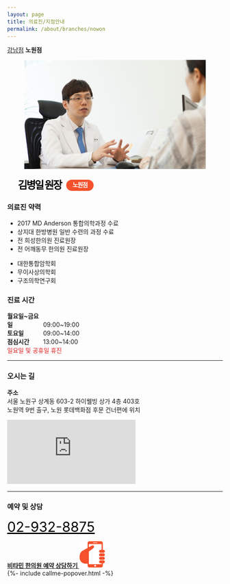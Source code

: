 ```yaml
---
layout: page
title: 의료진/지점안내
permalink: /about/branches/nowon
---
```


<div class="tab">
  <a href="/about/branches/gangnam">강남점</a>
  <strong>노원점</strong>
</div>

<figure>
  <img src="/assets/img-branch-nowon.jpg" alt="">
</figure>

<style>
.member-name {
  margin:15px 25px;
  font-size:24px;
  letter-spacing:-2.4px;
  color:#000;
  text-align:left;
}
.member-name small {
  zoom:1;
  display:inline-block;
  min-width:40px;
  height:26px;
  line-height:24px;
  margin-left:8px;
  padding:0 12px;
  border-radius:13px;
  background-color:#f4512c;
  color:#fff;
  font-size:14px;
  font-weight:bold;
  letter-spacing: -1.4px;
  text-align:center;
  vertical-align:4px;
}
</style>
<h2 class="member-name">
  김병일 원장
  <small>노원점</small>
</h2>

<div class="content-history">
  <h3>의료진 약력</h3>
  <ul>
  <li>2017 MD Anderson 통합의학과정 수료</li>
  <li>상지대 한방병원 일반 수련의 과정 수료</li>
  <li>전 희성한의원 진료원장</li>
  <li>전 어깨동무 한의원 진료원장</li>
  </ul>
  <ul>
  <li>대한통합암학회</li>
  <li>무이사상의학회</li>
  <li>구조의학연구회</li>
  </ul>
</div>

<h3>진료 시간</h3>
<p>
  <strong style="display:inline-block; width:80px">월요일~금요일</strong>
  09:00~19:00<br> 
  <strong style="display:inline-block; width:80px">토요일</strong>
  09:00~14:00<br>
  <strong style="display:inline-block; width:80px">점심시간</strong>
  13:00~14:00<br>
  <span style="color:#e02020">일요일 및 공휴일 휴진</span>
</p>

<hr>

<h3>오시는 길</h3>
<p>
  <strong>주소</strong><br>
  서울 노원구 상계동 603-2 하이웰빙 상가 4층 403호<br>
  노원역 9번 출구, 노원 롯데백화점 후문 건너편에 위치
</p>

<iframe src="https://www.google.com/maps/embed?pb=!1m18!1m12!1m3!1d3158.6674275300843!2d127.05956021515027!3d37.65702212669888!2m3!1f0!2f0!3f0!3m2!1i1024!2i768!4f13.1!3m3!1m2!1s0x357cb91560ea0d71%3A0xfd5586b79f746f59!2z7ISc7Jq47Yq567OE7IucIOuFuOybkOq1rCDsg4Hqs4Trj5kgNjAzLTI!5e0!3m2!1sko!2skr!4v1561422744805!5m2!1sko!2skr" frameborder="0" style="border:0" allowfullscreen></iframe>

<hr>

<!--
<h3>둘러보기</h3>
<div class="featured-review">
  <dl>
  <dt><img src="https://via.placeholder.com/300x180" alt=""></dt>
  </dl>
  <dl>
  <dt><img src="https://via.placeholder.com/300x180" alt=""></dt>
  </dl>
  <dl>
  <dt><img src="https://via.placeholder.com/300x180" alt=""></dt>
  </dl>
</div>

<hr>
-->

<h3>예약 및 상담</h3>
<p>
  <big style="font-size:32px">
    <a href="tel:02-932-8875" style="color:#000">02-932-8875</a>
  </big>
</p>
<div class="call-to-action">
  <a href="javascript:void(0)" onclick="toggleCallmePopover()">
    <strong>비타민 한의원 예약 상담하기 <img src="/assets/icon-hand-graving-phone.svg" alt=""></strong>
  </a>
</div>
{%- include callme-popover.html -%}
